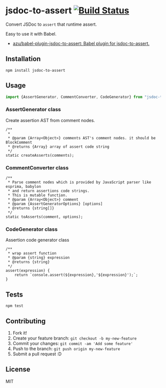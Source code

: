 # jsdoc-to-assert [![Build Status](https://travis-ci.org/azu/jsdoc-to-assert.svg?branch=master)](https://travis-ci.org/azu/jsdoc-to-assert)

Convert JSDoc to `assert` that runtime assert.

Easy to use it with Babel.

- [azu/babel-plugin-jsdoc-to-assert: Babel plugin for jsdoc-to-assert.](https://github.com/azu/babel-plugin-jsdoc-to-assert "azu/babel-plugin-jsdoc-to-assert: Babel plugin for jsdoc-to-assert.")

## Installation

    npm install jsdoc-to-assert

## Usage

```js
import {AssertGenerator, CommentConverter, CodeGenerator} from "jsdoc-to-assert";
```


### AssertGenerator class

Create assertion AST from comment nodes.

    /**
     *
     * @param {Array<Object>} comments AST's comment nodes. it should be BlockComment
     * @returns {Array} array of assert code string
     */
    static createAsserts(comments);

### CommentConverter class

    /**
     * Parse comment nodes which is provided by JavaScript parser like esprima, babylon 
     * and return assertions code strings.
     * This is mutable function.
     * @param {Array<Object>} comment
     * @param {AssertGeneratorOptions} [options]
     * @returns {string[]}
     */
    static toAsserts(comment, options);    

### CodeGenerator class

Assertion code generator class

    /**
     * wrap assert function
     * @param {string} expression
     * @returns {string}
     */
    assert(expression) {
        return `console.assert(${expression},'${expression}');`;
    }

## Tests

    npm test

## Contributing

1. Fork it!
2. Create your feature branch: `git checkout -b my-new-feature`
3. Commit your changes: `git commit -am 'Add some feature'`
4. Push to the branch: `git push origin my-new-feature`
5. Submit a pull request :D

## License

MIT